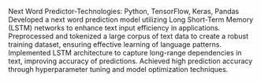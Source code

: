 Next Word Predictor-Technologies: Python, TensorFlow, Keras, Pandas
Developed a next word prediction model utilizing Long Short-Term Memory (LSTM) networks to enhance text input
efficiency in applications.
Preprocessed and tokenized a large corpus of text data to create a robust training dataset, ensuring effective
learning of language patterns.
Implemented LSTM architecture to capture long-range dependencies in text, improving accuracy of predictions.
Achieved high prediction accuracy through hyperparameter tuning and model optimization techniques. 
